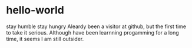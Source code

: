 # hello-world
stay humble stay hungry
Aleardy been a visitor at github, but the first time to take it serious. Although have been learnning progamming for a long time, it seems I am still outsider.
